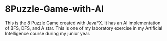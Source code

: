 # 8Puzzle-Game-with-AI
This is the 8 Puzzle Game created with JavaFX. It has an AI implementation of BFS, DFS, and A star. This is one of my laboratory exercise in my Artificial Intelligence course during my junior year.
